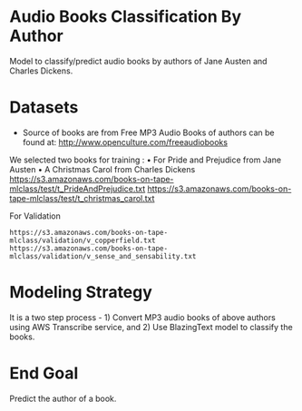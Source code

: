# Audio Books Classification By Author
Model to classify/predict audio books by authors of Jane Austen and Charles Dickens.

# Datasets
- Source of books are from Free MP3 Audio Books of authors can be found at:
http://www.openculture.com/freeaudiobooks

We selected  two books for training :
•	For Pride and Prejudice  from Jane Austen
•	A Christmas Carol from  Charles Dickens
    https://s3.amazonaws.com/books-on-tape-mlclass/test/t_PrideAndPrejudice.txt
	https://s3.amazonaws.com/books-on-tape-mlclass/test/t_christmas_carol.txt


For Validation

    https://s3.amazonaws.com/books-on-tape-mlclass/validation/v_copperfield.txt
    https://s3.amazonaws.com/books-on-tape-mlclass/validation/v_sense_and_sensability.txt


# Modeling Strategy
It is a two step process - 1) Convert MP3 audio books of above authors using AWS Transcribe service, and 2) Use BlazingText model to classify the books.

# End Goal
Predict the author of a book.
